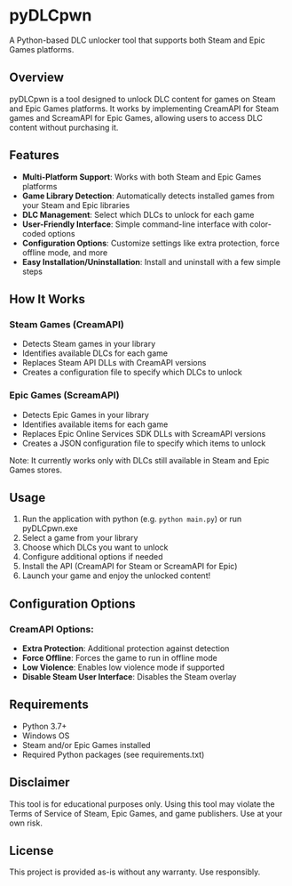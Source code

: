 # pyDLCpwn

A Python-based DLC unlocker tool that supports both Steam and Epic Games platforms.

## Overview

pyDLCpwn is a tool designed to unlock DLC content for games on Steam and Epic Games platforms. It works by implementing CreamAPI for Steam games and ScreamAPI for Epic Games, allowing users to access DLC content without purchasing it.

## Features

- **Multi-Platform Support**: Works with both Steam and Epic Games platforms
- **Game Library Detection**: Automatically detects installed games from your Steam and Epic libraries
- **DLC Management**: Select which DLCs to unlock for each game
- **User-Friendly Interface**: Simple command-line interface with color-coded options
- **Configuration Options**: Customize settings like extra protection, force offline mode, and more
- **Easy Installation/Uninstallation**: Install and uninstall with a few simple steps

## How It Works

### Steam Games (CreamAPI)
- Detects Steam games in your library
- Identifies available DLCs for each game
- Replaces Steam API DLLs with CreamAPI versions
- Creates a configuration file to specify which DLCs to unlock

### Epic Games (ScreamAPI)
- Detects Epic Games in your library
- Identifies available items for each game
- Replaces Epic Online Services SDK DLLs with ScreamAPI versions
- Creates a JSON configuration file to specify which items to unlock

Note: It currently works only with DLCs still available in Steam and Epic Games stores.

## Usage

1. Run the application with python (e.g. `python main.py`) or run pyDLCpwn.exe
2. Select a game from your library
3. Choose which DLCs you want to unlock
4. Configure additional options if needed
5. Install the API (CreamAPI for Steam or ScreamAPI for Epic)
6. Launch your game and enjoy the unlocked content!

## Configuration Options

### CreamAPI Options:
- **Extra Protection**: Additional protection against detection
- **Force Offline**: Forces the game to run in offline mode
- **Low Violence**: Enables low violence mode if supported
- **Disable Steam User Interface**: Disables the Steam overlay

## Requirements

- Python 3.7+
- Windows OS
- Steam and/or Epic Games installed
- Required Python packages (see requirements.txt)

## Disclaimer

This tool is for educational purposes only. Using this tool may violate the Terms of Service of Steam, Epic Games, and game publishers. Use at your own risk.

## License

This project is provided as-is without any warranty. Use responsibly.
